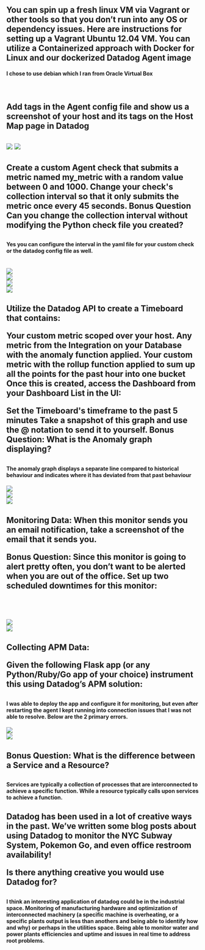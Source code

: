 <h2>You can spin up a fresh linux VM via Vagrant or other tools so that you don’t run into any OS or dependency issues. Here are instructions for setting up a Vagrant Ubuntu 12.04 VM. You can utilize a Containerized approach with Docker for Linux and our dockerized Datadog Agent image</h2>

<h4>I chose to use debian which I ran from Oracle Virtual Box<h4/>
  <br/>
<h2>Add tags in the Agent config file and show us a screenshot of your host and its tags on the Host Map page in Datadog<h2/>
<img src="https://github.com/Pilotreborn/hiring-engineers/blob/master/Screenshots/Agent_Tag_Config.PNG?raw=true" />
<img src="https://github.com/Pilotreborn/hiring-engineers/blob/master/Screenshots/Tags%20Host%20Map.PNG?raw=true" />
  <br/>
<h2>Create a custom Agent check that submits a metric named my_metric with a random value between 0 and 1000.
Change your check's collection interval so that it only submits the metric once every 45 seconds.
Bonus Question Can you change the collection interval without modifying the Python check file you created?<h2/>

<h4>Yes you can configure the interval in the yaml file for your custom check or the datadog config file as well.<h4/>
<br/>
<img src="https://github.com/Pilotreborn/hiring-engineers/blob/master/Screenshots/my_metric%20check%201.PNG?raw=true" />
<br/>
<img src="https://github.com/Pilotreborn/hiring-engineers/blob/master/Screenshots/my_metric_yaml.PNG?raw=true" />
<br/>
<img src="https://github.com/Pilotreborn/hiring-engineers/blob/master/Screenshots/my_metric_collection_interval.PNG?raw=true" />
<br/>
<img src="https://github.com/Pilotreborn/hiring-engineers/blob/master/Screenshots/my_metric_py.PNG?raw=true" />
<br/>

<h2>Utilize the Datadog API to create a Timeboard that contains:

Your custom metric scoped over your host.
Any metric from the Integration on your Database with the anomaly function applied.
Your custom metric with the rollup function applied to sum up all the points for the past hour into one bucket
Once this is created, access the Dashboard from your Dashboard List in the UI:

Set the Timeboard's timeframe to the past 5 minutes
Take a snapshot of this graph and use the @ notation to send it to yourself.
Bonus Question: What is the Anomaly graph displaying?<h2/>

<h4>The anomaly graph displays a separate line compared to historical behaviour and indicates where it has deviated from that past behaviour<h4/>

<img src="https://github.com/Pilotreborn/hiring-engineers/blob/master/Screenshots/Timeboard%20Options.PNG?raw=true" />
<br/>
<img src="https://github.com/Pilotreborn/hiring-engineers/blob/master/Screenshots/Timeboard%20Snapshot.PNG?raw=true" />
<br/>
<img src="https://github.com/Pilotreborn/hiring-engineers/blob/master/Screenshots/Timeboard%20graphs.PNG?raw=true" />
<br/>
 
 
<h2>Monitoring Data: When this monitor sends you an email notification, take a screenshot of the email that it sends you.

Bonus Question: Since this monitor is going to alert pretty often, you don’t want to be alerted when you are out of the office. Set up two scheduled downtimes for this monitor:<h2/>
<br/>

<img src="https://github.com/Pilotreborn/hiring-engineers/blob/master/Screenshots/Email%20Notification%20Monitor.PNG?raw=true" />
<br/>
<img src="https://github.com/Pilotreborn/hiring-engineers/blob/master/Screenshots/Managed_Downtime.PNG?raw=true" />
<br/>


<h2>Collecting APM Data:

Given the following Flask app (or any Python/Ruby/Go app of your choice) instrument this using Datadog’s APM solution:<h2/>

<h4>I was able to deploy the app and configure it for monitoring, but even after restarting the agent I kept running into connection issues that I was not able to resolve. Below are the 2 primary errors.<h4/>

<img src="https://github.com/Pilotreborn/hiring-engineers/blob/master/Screenshots/Socket%20Error.PNG?raw=true" />
<br/>
<img src="https://github.com/Pilotreborn/hiring-engineers/blob/master/Screenshots/APM%20Connection%20Error.PNG?raw=true" />
<br/>

<h2>Bonus Question: What is the difference between a Service and a Resource?<h2/>

<h4>Services are typically a collection of processes that are interconnected to achieve a specific function. While a resource typically calls upon services to achieve a function.<h4/>

<h2>Datadog has been used in a lot of creative ways in the past. We’ve written some blog posts about using Datadog to monitor the NYC Subway System, Pokemon Go, and even office restroom availability!

Is there anything creative you would use Datadog for?<h2/>
<h4>I think an interesting application of datadog could be in the industrial space. Monitoring of manufacturing hardware and optimization of interconnected machinery (a specific machine is overheating, or a specific plants output is less than anothers and being able to identify how and why) or perhaps in the utilities space. Being able to monitor water and power plants efficiencies and uptime and issues in real time to address root problems. <h4/>
